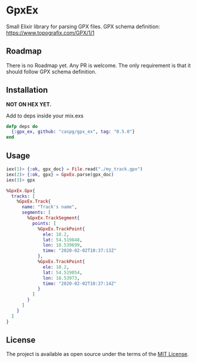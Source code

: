 # GpxEx

Small Elixir library for parsing GPX files. GPX schema definition: https://www.topografix.com/GPX/1/1

## Roadmap

There is no Roadmap yet. Any PR is welcome. The only requirement is that it should follow GPX schema definition.

## Installation

**NOT ON HEX YET.**

Add to deps inside your mix.exs

```elixir
defp deps do
  {:gpx_ex, github: "caspg/gpx_ex", tag: "0.5.0"}
end
```

## Usage

```elixir
iex(1)> {:ok, gpx_doc} = File.read("./my_track.gpx")
iex(2)> {:ok, gpx} = GpxEx.parse(gpx_doc)
iex(3)> gpx

%GpxEx.Gpx{
  tracks: [
    %GpxEx.Track{
      name: "Track's name",
      segments: [
        %GpxEx.TrackSegment{
          points: [
            %GpxEx.TrackPoint{
              ele: 10.2,
              lat: 54.519848,
              lon: 18.539699,
              time: "2020-02-02T10:37:13Z"
            },
            %GpxEx.TrackPoint{
              ele: 10.2,
              lat: 54.519854,
              lon: 18.53973,
              time: "2020-02-02T10:37:14Z"
            }
          ]
        }
      ]
    }
  ]
}
```

## License

The project is available as open source under the terms of the [MIT License](https://github.com/velomapa/gpx_ex/blob/master/LICENSE.md).
